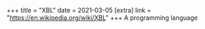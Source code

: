 +++
title = "XBL"
date = 2021-03-05
[extra]
link = "https://en.wikipedia.org/wiki/XBL"
+++
A programming language

